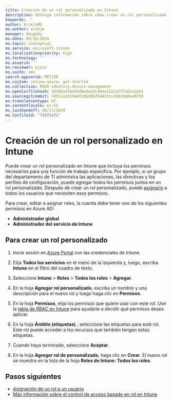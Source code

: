 ```yaml
---
title: Creación de un rol personalizado en Intune
description: Obtenga información sobre cómo crear un rol personalizado en Microsoft Intune.
keywords: ''
author: ErikjeMS
ms.author: erikje
manager: dougeby
ms.date: 03/26/2019
ms.topic: conceptual
ms.service: microsoft-intune
ms.localizationpriority: high
ms.technology: ''
ms.assetid: ''
ms.reviewer: pjain
ms.suite: ems
search.appverid: MET150
ms.custom: intune-azure; get-started
ms.collection: M365-identity-device-management
ms.openlocfilehash: 10366a41be05dbedee5cd84a1222a727a02a1b93
ms.sourcegitcommit: 74911a263944f2dbd9b754415ccda6c68dae0759
ms.translationtype: HT
ms.contentlocale: es-ES
ms.lasthandoff: 09/17/2019
ms.locfileid: "71071472"
---
```

# <a name="create-a-custom-role-in-intune"></a>Creación de un rol personalizado en Intune

Puede crear un rol personalizado en Intune que incluya los permisos necesarios para una función de trabajo específica. Por ejemplo, si un grupo del departamento de TI administra las aplicaciones, las directivas y los perfiles de configuración, puede agregar todos los permisos juntos en un rol personalizado. Después de crear un rol personalizado, puede [asignarlo](assign-role.md) a todos los usuarios que necesiten esos permisos.

Para crear, editar o asignar roles, la cuenta debe tener uno de los siguientes permisos en Azure AD:
- **Administrador global**
- **Administrador del servicio de Intune**

## <a name="to-create-a-custom-role"></a>Para crear un rol personalizado

1. Inicie sesión en [Azure Portal](https://portal.azure.com) con las credenciales de Intune.

2. Elija **Todos los servicios** en el menú de la izquierda y, luego, escriba **Intune** en el filtro del cuadro de texto.

3. Seleccione **Intune** > **Roles** > **Todos los roles** > **Agregar**.

4. En la hoja **Agregar rol personalizado**, escriba un nombre y una descripción para el nuevo rol y luego haga clic en **Permisos**.

5. En la hoja **Permisos**, elija los permisos que quiere usar con este rol. Use la [tabla de RBAC en Intune](https://gallery.technet.microsoft.com/Intune-RBAC-table-2e3c9a1a) para ayudarle a decidir qué permisos desea aplicar.

6. En la hoja **Ámbito (etiquetas)** , seleccione las etiquetas para este rol. Este rol puede acceder a los recursos que también tengan estas etiquetas.

7. Cuando haya terminado, seleccione **Aceptar**.

8. En la hoja **Agregar rol de personalizado**, haga clic en **Crear**. El nuevo rol se muestra en la lista de la hoja **Roles de Intune: Todos los roles**.

## <a name="next-steps"></a>Pasos siguientes
- [Asignación de un rol a un usuario](assign-role.md)
- [Más información sobre el control de acceso basado en rol en Intune](role-based-access-control.md)
